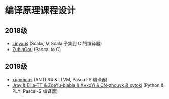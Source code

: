 # 编译原理课程设计

## 2018级

- [Linyxus](https://github.com/linyxus/fscala2c) (Scala, 从 Scala 子集到 C 的编译器)
- [ZubinGou](https://github.com/ZubinGou/pas2c) (Pascal to C)

## 2019级

- [xqmmcqs](https://github.com/xqmmcqs/s1mple-compiler) (ANTLR4 & LLVM, Pascal-S 编译器)
- [Jray & Ellia-TT & ZoeYu-blabla & XxxxYi & CN-zhouyk & xytoki](https://github.com/Jraaay/pascal-s-language-compiler) (Python & PLY, Pascal-S 编译器)